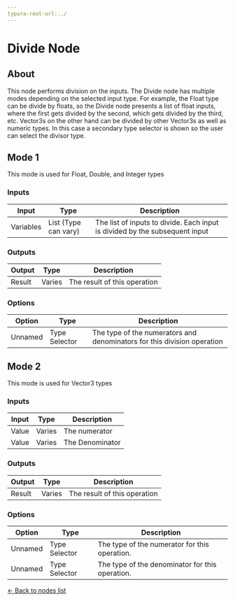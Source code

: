 ```yaml
---
typora-root-url:../
---
```


# Divide Node

## About

This node performs division on the inputs. The Divide node has multiple modes depending on the selected input type. For example, the Float type can be divide by floats, so the Divide node presents a list of float inputs, where the first gets divided by the second, which gets divided by the third, etc. Vector3s on the other hand can be divided by other Vector3s as well as numeric types. In this case a secondary type selector is shown so the user can select the divisor type.

## Mode 1
This mode is used for Float, Double, and Integer types
### Inputs
Input | Type | Description
------------ | ------|-------
Variables | List (Type can vary) | The list of inputs to divide. Each input is divided by the subsequent input

### Outputs
Output | Type| Description
------------ | -------|------
Result | Varies | The result of this operation

### Options

| Option  | Type          | Description                                                  |
| ------- | ------------- | ------------------------------------------------------------ |
| Unnamed | Type Selector | The type of the numerators and denominators for this division operation |

## Mode 2
This mode is used for Vector3 types
### Inputs
Input | Type | Description
------------ | ------|-------
Value | Varies | The numerator
Value | Varies | The Denominator

### Outputs
Output | Type| Description
------------ | -------|------
Result | Varies | The result of this operation

### Options
Option | Type | Description
------------ | -------|------
Unnamed | Type Selector | The type of the numerator for this operation.
Unnamed | Type Selector | The type of the denominator for this operation.

[<- Back to nodes list](Nodes)